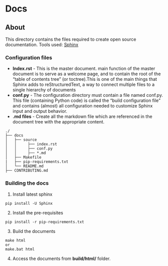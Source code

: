 # Docs
## About
This directory contains the files required to create open source documentation.
Tools used: [Sphinx](http://www.sphinx-doc.org/en/master/usage/installation.html)
### Configuration files
* **Index.rst** - This is the master document. main function of the master document is to serve as a welcome page, and to contain the root of the “table of contents tree” (or toctree).This is one of the main things that Sphinx adds to reStructuredText, a way to connect multiple files to a single hierarchy of documents
* **conf.py** -  The configuration directory must contain a file named conf.py. This file (containing Python code) is called the “build configuration file” and contains (almost) all configuration needed to customize Sphinx input and output behavior.
* **.md files** - Create all the markdown file which are referenced in the document tree with the appropriate content.

```
./
├── docs
│   ├── source
│   │     ├── index.rst
│   │     ├── conf.py
│   │     ├── *.md
│   ├── Makefile
|   ├── pip-requirements.txt
│   └── README.md
├── CONTRIBUTING.md
```

### Building the docs
1. Install latest sphinx
```
pip install -U Sphinx
```
2. Install the pre-requisites
```
pip install -r pip-requirements.txt
```
3. Build the documents
```
make html
or
make.bat html
```
4. Access the documents from **build/html/** folder.



